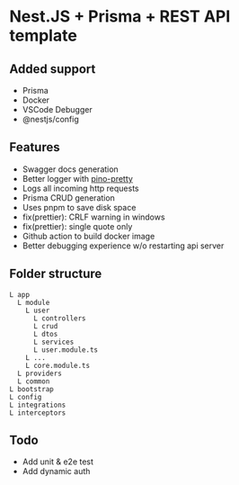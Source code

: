 # Nest.JS + Prisma + REST API template

## Added support
- Prisma
- Docker
- VSCode Debugger
- @nestjs/config

## Features
- Swagger docs generation
- Better logger with [pino-pretty](https://github.com/pinojs/pino-pretty)
- Logs all incoming http requests
- Prisma CRUD generation
- Uses pnpm to save disk space
- fix(prettier): CRLF warning in windows
- fix(prettier): single quote only 
- Github action to build docker image
- Better debugging experience w/o restarting api server

## Folder structure
```
L app
  L module
    L user
      L controllers
      L crud
      L dtos
      L services
      L user.module.ts
    L ...
    L core.module.ts
  L providers
  L common
L bootstrap
L config
L integrations
L interceptors
```

## Todo
- Add unit & e2e test
- Add dynamic auth